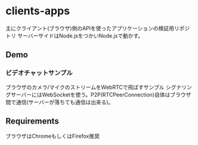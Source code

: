 # clients-apps
主にクライアント(ブラウザ)側のAPIを使ったアプリケーションの検証用リポジトリ
サーバーサイドはNode.jsをつかいNode.jsで動かす。

## Demo
### ビデオチャットサンプル
ブラウザのカメラ/マイクのストリームをWebRTCで飛ばすサンプル
シグナリングサーバーにはWebSocketを使う。P2P(RTCPeerConnection)自体はブラウザ間で通信(サーバーが落ちても通信は出来る)。

## Requirements
ブラウザはChromeもしくはFirefox推奨

